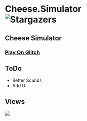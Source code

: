 

# Cheese.Simulator  <br />  <img alt="Stargazers" src="https://img.shields.io/github/stars/i-is-evil-duck/cheese.simulator?style=for-the-badge&logo=starship&color=C9CBFF&logoColor=D9E0EE&labelColor=302D41">


## Cheese Simulator
### <a href="https://iced-respected-taleggio.glitch.me/">Play On Glitch</a>

## ToDo
+ Better Sounds
+ Add UI

## Views

<img src="https://count.getloli.com/get/@cheese.simulator?theme=rule34" />
